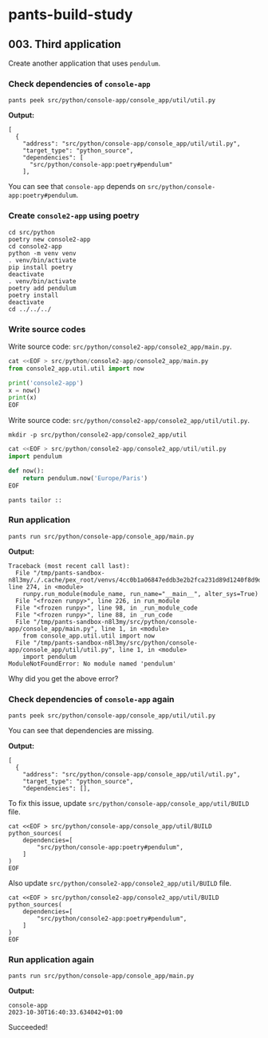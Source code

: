 # pants-build-study

## 003. Third application

Create another application that uses `pendulum`.

### Check dependencies of `console-app`

```shell
pants peek src/python/console-app/console_app/util/util.py
```

**Output:**
```
[
  {
    "address": "src/python/console-app/console_app/util/util.py",
    "target_type": "python_source",
    "dependencies": [
      "src/python/console-app:poetry#pendulum"
    ],
```

You can see that `console-app` depends on `src/python/console-app:poetry#pendulum`.

### Create `console2-app` using poetry

```shell
cd src/python
poetry new console2-app
cd console2-app
python -m venv venv
. venv/bin/activate
pip install poetry
deactivate
. venv/bin/activate
poetry add pendulum
poetry install
deactivate
cd ../../../
```

### Write source codes

Write source code: `src/python/console2-app/console2_app/main.py`.

```python
cat <<EOF > src/python/console2-app/console2_app/main.py
from console2_app.util.util import now

print('console2-app')
x = now()
print(x)
EOF
```

Write source code: `src/python/console2-app/console2_app/util/util.py`.

```shell
mkdir -p src/python/console2-app/console2_app/util
```

```python
cat <<EOF > src/python/console2-app/console2_app/util/util.py
import pendulum

def now():
    return pendulum.now('Europe/Paris')
EOF
```


```shell
pants tailor ::
```

### Run application

```shell
pants run src/python/console-app/console_app/main.py
```

**Output:**

```
Traceback (most recent call last):
  File "/tmp/pants-sandbox-n8l3my/./.cache/pex_root/venvs/4cc0b1a06847eddb3e2b2fca231d89d1240f8d9d/dd50d8563c27f406491b760155d53072745cd67f/pex", line 274, in <module>
    runpy.run_module(module_name, run_name="__main__", alter_sys=True)
  File "<frozen runpy>", line 226, in run_module
  File "<frozen runpy>", line 98, in _run_module_code
  File "<frozen runpy>", line 88, in _run_code
  File "/tmp/pants-sandbox-n8l3my/src/python/console-app/console_app/main.py", line 1, in <module>
    from console_app.util.util import now
  File "/tmp/pants-sandbox-n8l3my/src/python/console-app/console_app/util/util.py", line 1, in <module>
    import pendulum
ModuleNotFoundError: No module named 'pendulum'
```

Why did you get the above error?


### Check dependencies of `console-app` again

```shell
pants peek src/python/console-app/console_app/util/util.py
```

You can see that dependencies are missing.

**Output:**
```
[
  {
    "address": "src/python/console-app/console_app/util/util.py",
    "target_type": "python_source",
    "dependencies": [],
```

To fix this issue, update `src/python/console-app/console_app/util/BUILD` file.

```shell
cat <<EOF > src/python/console-app/console_app/util/BUILD
python_sources(
    dependencies=[
        "src/python/console-app:poetry#pendulum",
    ]
)
EOF
```

Also update `src/python/console2-app/console2_app/util/BUILD` file.

```shell
cat <<EOF > src/python/console2-app/console2_app/util/BUILD
python_sources(
    dependencies=[
        "src/python/console2-app:poetry#pendulum",
    ]
)
EOF
```

### Run application again

```shell
pants run src/python/console-app/console_app/main.py
```

**Output:**

```
console-app
2023-10-30T16:40:33.634042+01:00
```

Succeeded!
